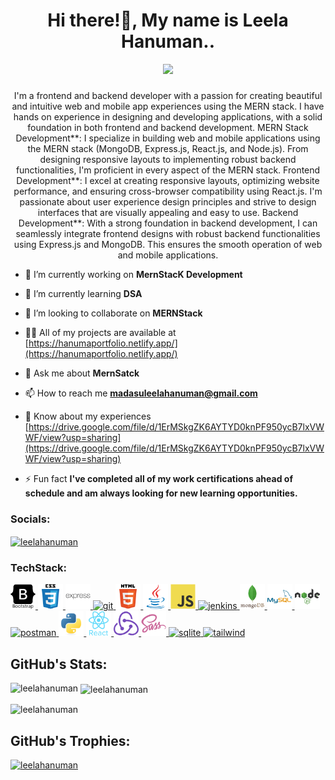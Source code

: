 <h1 align="center">Hi there!👋, My name is Leela Hanuman..</h1>
<div align="center">
  <img src="https://profile-counter.glitch.me/leelahanuman/count.svg?"  />
</div>

###
###
<p align="center"> I'm a frontend and backend developer with a passion for creating beautiful and intuitive web and mobile app experiences using the MERN stack. I have hands on experience in designing and developing applications, with a solid foundation in both frontend and backend development.
MERN Stack Development**: I specialize in building web and mobile applications using the MERN stack (MongoDB, Express.js, React.js, and Node.js). From designing responsive layouts to implementing robust backend functionalities, I'm proficient in every aspect of the MERN stack.
Frontend Development**: I excel at creating responsive layouts, optimizing website performance, and ensuring cross-browser compatibility using React.js. I'm passionate about user experience design principles and strive to design interfaces that are visually appealing and easy to use.
Backend Development**: With a strong foundation in backend development, I can seamlessly integrate frontend designs with robust backend functionalities using Express.js and MongoDB. This ensures the smooth operation of web and mobile applications.</p>

- 🔭 I’m currently working on **MernStacK Development**

- 🌱 I’m currently learning **DSA**

- 👯 I’m looking to collaborate on **MERNStack**

- 👨‍💻 All of my projects are available at [https://hanumaportfolio.netlify.app/](https://hanumaportfolio.netlify.app/)

- 💬 Ask me about **MernSatck**

- 📫 How to reach me **madasuleelahanuman@gmail.com**

- 📄 Know about my experiences [https://drive.google.com/file/d/1ErMSkgZK6AYTYD0knPF950ycB7lxVWWF/view?usp=sharing](https://drive.google.com/file/d/1ErMSkgZK6AYTYD0knPF950ycB7lxVWWF/view?usp=sharing)

- ⚡ Fun fact **I've completed all of my work certifications ahead of schedule and am always looking for new learning opportunities.**

<h3 align="left">Socials:</h3>
<p align="left">
<a href="https://linkedin.com/in/leelahanuman" target="blank"><img align="center" src="https://raw.githubusercontent.com/rahuldkjain/github-profile-readme-generator/master/src/images/icons/Social/linked-in-alt.svg" alt="leelahanuman" height="30" width="40" /></a>
</p>

<h3 align="left">TechStack:</h3>
<p align="left"> <a href="https://getbootstrap.com" target="_blank" rel="noreferrer"> <img src="https://raw.githubusercontent.com/devicons/devicon/master/icons/bootstrap/bootstrap-plain-wordmark.svg" alt="bootstrap" width="40" height="40"/> </a> <a href="https://www.w3schools.com/css/" target="_blank" rel="noreferrer"> <img src="https://raw.githubusercontent.com/devicons/devicon/master/icons/css3/css3-original-wordmark.svg" alt="css3" width="40" height="40"/> </a> <a href="https://expressjs.com" target="_blank" rel="noreferrer"> <img src="https://raw.githubusercontent.com/devicons/devicon/master/icons/express/express-original-wordmark.svg" alt="express" width="40" height="40"/> </a> <a href="https://git-scm.com/" target="_blank" rel="noreferrer"> <img src="https://www.vectorlogo.zone/logos/git-scm/git-scm-icon.svg" alt="git" width="40" height="40"/> </a> <a href="https://www.w3.org/html/" target="_blank" rel="noreferrer"> <img src="https://raw.githubusercontent.com/devicons/devicon/master/icons/html5/html5-original-wordmark.svg" alt="html5" width="40" height="40"/> </a> <a href="https://www.java.com" target="_blank" rel="noreferrer"> <img src="https://raw.githubusercontent.com/devicons/devicon/master/icons/java/java-original.svg" alt="java" width="40" height="40"/> </a> <a href="https://developer.mozilla.org/en-US/docs/Web/JavaScript" target="_blank" rel="noreferrer"> <img src="https://raw.githubusercontent.com/devicons/devicon/master/icons/javascript/javascript-original.svg" alt="javascript" width="40" height="40"/> </a> <a href="https://www.jenkins.io" target="_blank" rel="noreferrer"> <img src="https://www.vectorlogo.zone/logos/jenkins/jenkins-icon.svg" alt="jenkins" width="40" height="40"/> </a> <a href="https://www.mongodb.com/" target="_blank" rel="noreferrer"> <img src="https://raw.githubusercontent.com/devicons/devicon/master/icons/mongodb/mongodb-original-wordmark.svg" alt="mongodb" width="40" height="40"/> </a> <a href="https://www.mysql.com/" target="_blank" rel="noreferrer"> <img src="https://raw.githubusercontent.com/devicons/devicon/master/icons/mysql/mysql-original-wordmark.svg" alt="mysql" width="40" height="40"/> </a> <a href="https://nodejs.org" target="_blank" rel="noreferrer"> <img src="https://raw.githubusercontent.com/devicons/devicon/master/icons/nodejs/nodejs-original-wordmark.svg" alt="nodejs" width="40" height="40"/> </a> <a href="https://postman.com" target="_blank" rel="noreferrer"> <img src="https://www.vectorlogo.zone/logos/getpostman/getpostman-icon.svg" alt="postman" width="40" height="40"/> </a> <a href="https://www.python.org" target="_blank" rel="noreferrer"> <img src="https://raw.githubusercontent.com/devicons/devicon/master/icons/python/python-original.svg" alt="python" width="40" height="40"/> </a> <a href="https://reactjs.org/" target="_blank" rel="noreferrer"> <img src="https://raw.githubusercontent.com/devicons/devicon/master/icons/react/react-original-wordmark.svg" alt="react" width="40" height="40"/> </a> <a href="https://redux.js.org" target="_blank" rel="noreferrer"> <img src="https://raw.githubusercontent.com/devicons/devicon/master/icons/redux/redux-original.svg" alt="redux" width="40" height="40"/> </a> <a href="https://sass-lang.com" target="_blank" rel="noreferrer"> <img src="https://raw.githubusercontent.com/devicons/devicon/master/icons/sass/sass-original.svg" alt="sass" width="40" height="40"/> </a> <a href="https://www.sqlite.org/" target="_blank" rel="noreferrer"> <img src="https://www.vectorlogo.zone/logos/sqlite/sqlite-icon.svg" alt="sqlite" width="40" height="40"/> </a> <a href="https://tailwindcss.com/" target="_blank" rel="noreferrer"> <img src="https://www.vectorlogo.zone/logos/tailwindcss/tailwindcss-icon.svg" alt="tailwind" width="40" height="40"/> </a> </p>

<h2>GitHub's Stats:</h2>
<p><img align="left" src="https://github-readme-stats.vercel.app/api/top-langs?username=leelahanuman&show_icons=true&locale=en&layout=compact"&theme=dracula&locale=en&hide_border=false alt="leelahanuman" /></p>
<p>&nbsp;<img align="center" src="https://github-readme-stats.vercel.app/api?username=leelahanuman&show_icons=true&locale=en" alt="leelahanuman" /></p>

<p><img align="center" src="https://github-readme-streak-stats.herokuapp.com/?user=leelahanuman&"&theme=dracula&locale=en&hide_border=false alt="leelahanuman" /></p>
<h2>GitHub's Trophies:</h2>
<p align="left mt-5 bg-dark"> <a href="https://github.com/ryo-ma/github-profile-trophy"><img src="https://github-profile-trophy.vercel.app/?username=leelahanuman" alt="leelahanuman" /></a></p>






